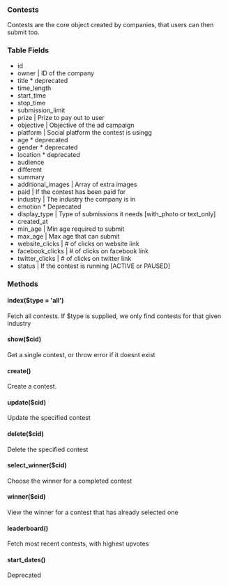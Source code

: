 ### Contests

Contests are the core object created by companies, that users can then submit too.

### Table Fields

* id
* owner                 | ID of the company
* title                 * deprecated
* time_length
* start_time
* stop_time
* submission_limit    
* prize                 | Prize to pay out to user
* objective             | Objective of the ad campaign
* platform              | Social platform the contest is usingg
* age                   * deprecated
* gender                * deprecated
* location              * deprecated
* audience
* different
* summary               
* additional_images     | Array of extra images
* paid                  | If the contest has been paid for
* industry              | The industry the company is in
* emotion               * Deprecated
* display_type          | Type of submissions it needs [with_photo or text_only]
* created_at            
* min_age               | Min age required to submit
* max_age               | Max age that can submit
* website_clicks        | # of clicks on website link
* facebook_clicks       | # of clicks on facebook link
* twitter_clicks        | # of clicks on twitter link
* status                | If the contest is running [ACTIVE or PAUSED]

### Methods

#### index($type = 'all')

Fetch all contests. If $type is supplied, we only find contests for that given industry

#### show($cid)

Get a single contest, or throw error if it doesnt exist

#### create()

Create a contest.

#### update($cid)

Update the specified contest  

#### delete($cid)

Delete the specified contest

#### select_winner($cid)

Choose the winner for a completed contest

#### winner($cid)

View the winner for a contest that has already selected one

#### leaderboard()

Fetch most recent contests, with highest upvotes

#### start_dates()

Deprecated
